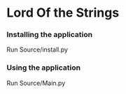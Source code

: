 # Lord Of the Strings

<h3><b>Installing the application</b></h3>

Run Source/install.py

<h3><b>Using the application</b></h3>

Run Source/Main.py

